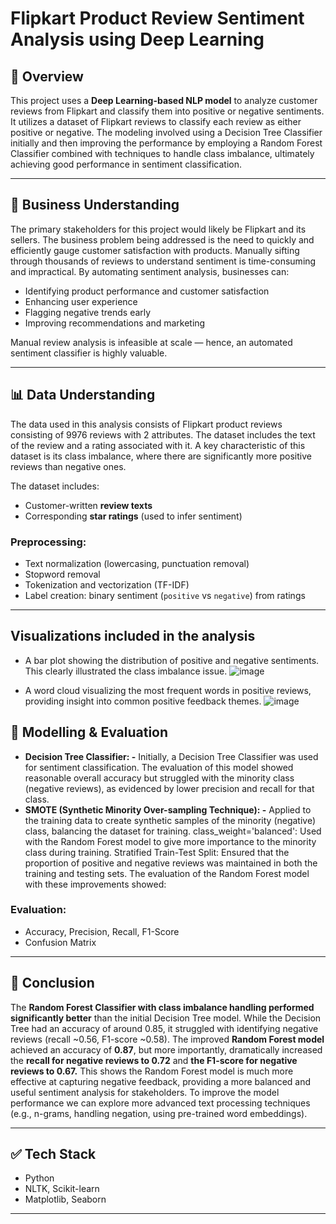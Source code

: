 
# Flipkart Product Review Sentiment Analysis using Deep Learning

## 🧾 Overview

This project uses a **Deep Learning-based NLP model** to analyze customer reviews from Flipkart and classify them into positive or negative sentiments. It utilizes a dataset of Flipkart reviews to classify each review as either positive or negative. The modeling involved using a Decision Tree Classifier initially and then improving the performance by employing a Random Forest Classifier combined with techniques to handle class imbalance, ultimately achieving good performance in sentiment classification.


---

## 🧠 Business Understanding

The primary stakeholders for this project would likely be Flipkart and its sellers. The business problem being addressed is the need to quickly and efficiently gauge customer satisfaction with products. Manually sifting through thousands of reviews to understand sentiment is time-consuming and impractical. By automating sentiment analysis, businesses can:
- Identifying product performance and customer satisfaction
- Enhancing user experience
- Flagging negative trends early
- Improving recommendations and marketing

Manual review analysis is infeasible at scale — hence, an automated sentiment classifier is highly valuable.

---

## 📊 Data Understanding
The data used in this analysis consists of Flipkart product reviews consisting of 9976 reviews with 2 attributes. The dataset includes the text of the review and a rating associated with it. A key characteristic of this dataset is its class imbalance, where there are significantly more positive reviews than negative ones.

The dataset includes:
- Customer-written **review texts**
- Corresponding **star ratings** (used to infer sentiment)

### Preprocessing:
- Text normalization (lowercasing, punctuation removal)
- Stopword removal
- Tokenization and vectorization (TF-IDF)
- Label creation: binary sentiment (`positive` vs `negative`) from ratings

---
## Visualizations included in the analysis
- A bar plot showing the distribution of positive and negative sentiments. This clearly illustrated the class imbalance issue.
![image](https://github.com/user-attachments/assets/e20468a5-e66a-4870-a90d-2721b7680da4)
 
- A word cloud visualizing the most frequent words in positive reviews, providing insight into common positive feedback themes.
  ![image](https://github.com/user-attachments/assets/e336d3c4-6177-469a-afeb-0c019efe95b5)


## 🤖 Modelling & Evaluation
- **Decision Tree Classifier: -**  Initially, a Decision Tree Classifier was used for sentiment classification. The evaluation of this model showed reasonable overall accuracy but struggled with the minority class (negative reviews), as evidenced by lower precision and recall for that class.
- **SMOTE (Synthetic Minority Over-sampling Technique): -** Applied to the training data to create synthetic samples of the minority (negative) class, balancing the dataset for training.
class_weight='balanced': Used with the Random Forest model to give more importance to the minority class during training.
Stratified Train-Test Split: Ensured that the proportion of positive and negative reviews was maintained in both the training and testing sets.
The evaluation of the Random Forest model with these improvements showed:


### Evaluation:
- Accuracy, Precision, Recall, F1-Score
- Confusion Matrix

---

## 📌 Conclusion
The **Random Forest Classifier with class imbalance handling performed significantly better** than the initial Decision Tree model. While the Decision Tree had an accuracy of around 0.85, it struggled with identifying negative reviews (recall ~0.56, F1-score ~0.58). The improved **Random Forest model** achieved an accuracy of **0.87**, but more importantly, dramatically increased the **recall for negative reviews to 0.72** and **the F1-score for negative reviews to 0.67.** This shows the Random Forest model is much more effective at capturing negative feedback, providing a more balanced and useful sentiment analysis for stakeholders.
To improve the model performance we can explore more advanced text processing techniques (e.g., n-grams, handling negation, using pre-trained word embeddings).

---

## ✅ Tech Stack

- Python
- NLTK, Scikit-learn
- Matplotlib, Seaborn

---
